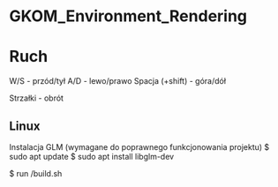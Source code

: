 # GKOM_Environment_Rendering

# Ruch

W/S - przód/tył
A/D - lewo/prawo
Spacja (+shift) - góra/dół

Strzałki - obrót

## Linux

Instalacja GLM (wymagane do poprawnego funkcjonowania projektu)
$ sudo apt update
$ sudo apt install libglm-dev

$ run /build.sh
